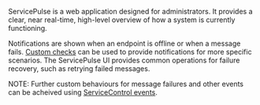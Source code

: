 ServicePulse is a web application designed for administrators. It provides a clear, near real-time, high-level overview of how a system is currently functioning.

Notifications are shown when an endpoint is offline or when a message fails. [Custom checks](/monitoring/custom-checks/) can be used to provide notifications for more specific scenarios. The ServicePulse UI provides common operations for failure recovery, such as retrying failed messages.

NOTE: Further custom behaviours for message failures and other events can be acheived using [ServiceControl events](/servicecontrol/contracts.md).
